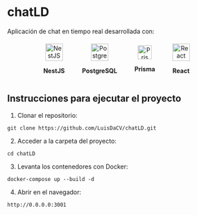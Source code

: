 # chatLD

Aplicación de chat en tiempo real desarrollada con:

<div align="center" style="margin-top: 20px;">
  <div style="display: flex; justify-content: center; gap: 40px; align-items: center; flex-wrap: wrap;">
    <div style="text-align: center;">
      <img src="https://nestjs.com/img/logo-small.svg" alt="NestJS" width="40" />
      <p><strong>NestJS</strong></p>
    </div>
    <div style="text-align: center;">
      <img src="https://www.postgresql.org/media/img/about/press/elephant.png" alt="PostgreSQL" width="40" />
      <p><strong>PostgreSQL</strong></p>
    </div>
    <div style="text-align: center;">
      <img src="https://www.prisma.io/images/favicon-32x32.png" alt="Prisma" width="32" />
      <p><strong>Prisma</strong></p>
    </div>
    <div style="text-align: center;">
      <img src="https://upload.wikimedia.org/wikipedia/commons/a/a7/React-icon.svg" alt="React" width="40" />
      <p><strong>React</strong></p>
    </div>
  </div>
</div>

## Instrucciones para ejecutar el proyecto

1. Clonar el repositorio:

```
git clone https://github.com/LuisDaCV/chatLD.git
```
2. Acceder a la carpeta del proyecto:
```
cd chatLD
```
3. Levanta los contenedores con Docker:
```
docker-compose up --build -d
```
4. Abrir en el navegador:
```
http://0.0.0.0:3001
```
